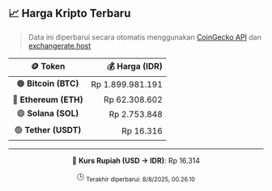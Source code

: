 

<!-- HARGA_KRIPTO -->
## 📈 Harga Kripto Terbaru

> Data ini diperbarui secara otomatis menggunakan [CoinGecko API](https://www.coingecko.com/) dan [exchangerate.host](https://exchangerate.host/)

<div align="center">

| 🪙 Token | 💰 Harga (IDR) |
|:------:|---------------:|
| 🟠 **Bitcoin (BTC)**   | Rp 1.899.981.191 |
| 🔵 **Ethereum (ETH)**  | Rp 62.308.602 |
| 🟣 **Solana (SOL)**    | Rp 2.753.848 |
| 🟢 **Tether (USDT)**   | Rp 16.316 |

---

💱 **Kurs Rupiah (USD → IDR)**: Rp 16.314

🕒 <sub>Terakhir diperbarui: 8/8/2025, 00.26.10</sub>

</div>
<!-- /HARGA_KRIPTO -->